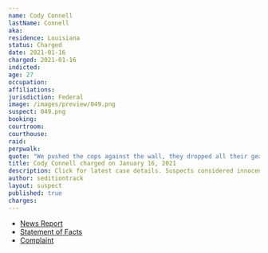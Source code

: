 ```yaml
---
name: Cody Connell
lastName: Connell
aka:
residence: Louisiana
status: Charged
date: 2021-01-16
charged: 2021-01-16
indicted:
age: 27
occupation:
affiliations:
jurisdiction: Federal
image: /images/preview/049.png
suspect: 049.png
booking:
courtroom:
courthouse:
raid:
perpwalk:
quote: "We pushed the cops against the wall, they dropped all their gear and left"
title: Cody Connell charged on January 16, 2021
description: Click for latest case details. Suspects considered innocent until proven guilty.
author: seditiontrack
layout: suspect
published: true
charges:
---
```

- [News Report](https://www.knoe.com/2021/01/17/la-man-and-cousin-arrested-following-capitol-riot/)
- [Statement of Facts](https://www.justice.gov/opa/page/file/1355876/download)
- [Complaint](https://www.justice.gov/opa/page/file/1355881/download)
